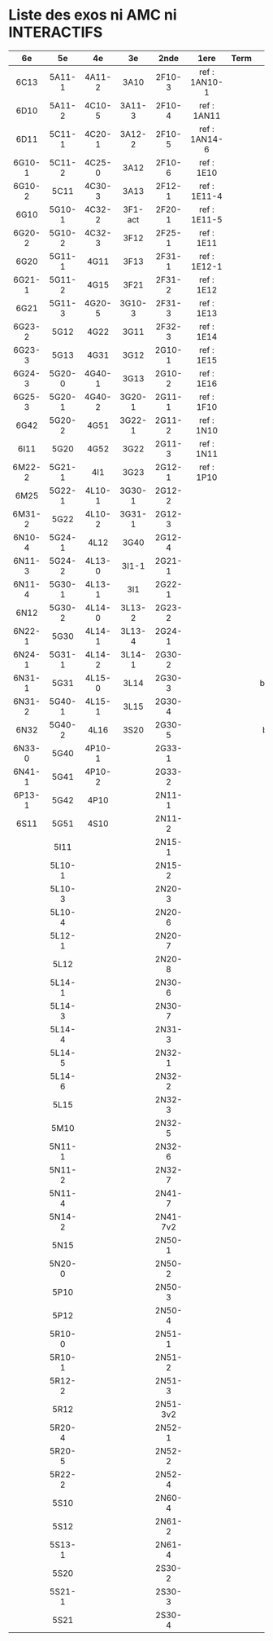 # Liste des exos ni AMC ni INTERACTIFS

|6e|5e|4e|3e|2nde|1ere|Term|Reste|
|:-:|:-:|:-:|:-:|:-:|:-:|:-:|:-:|
|6C13|5A11-1|4A11-2|3A10|2F10-3|ref : 1AN10-1||MG32_3F13|
|6D10|5A11-2|4C10-5|3A11-3|2F10-4|ref : 1AN11||beta2F31|
|6D11|5C11-1|4C20-1|3A12-2|2F10-5|ref : 1AN14-6||beta3F23|
|6G10-1|5C11-2|4C25-0|3A12|2F10-6|ref : 1E10||beta3G15|
|6G10-2|5C11|4C30-3|3A13|2F12-1|ref : 1E11-4||beta3G41|
|6G10|5G10-1|4C32-2|3F1-act|2F20-1|ref : 1E11-5||beta3S20-1|
|6G20-2|5G10-2|4C32-3|3F12|2F25-1|ref : 1E11||beta3s21|
|6G20|5G11-1|4G11|3F13|2F31-1|ref : 1E12-1||beta4C31|
|6G21-1|5G11-2|4G15|3F21|2F31-2|ref : 1E12||beta4G20-3|
|6G21|5G11-3|4G20-5|3G10-3|2F31-3|ref : 1E13||beta4G20-4|
|6G23-2|5G12|4G22|3G11|2F32-3|ref : 1E14||beta5G30-2|
|6G23-3|5G13|4G31|3G12|2G10-1|ref : 1E15||beta6C33-1|
|6G24-3|5G20-0|4G40-1|3G13|2G10-2|ref : 1E16||beta6test2|
|6G25-3|5G20-1|4G40-2|3G20-1|2G11-1|ref : 1F10||beta6test2021|
|6G42|5G20-2|4G51|3G22-1|2G11-2|ref : 1N10||betaAleaFigure|
|6I11|5G20|4G52|3G22|2G11-3|ref : 1N11||betaAsymptotesObliques|
|6M22-2|5G21-1|4I1|3G23|2G12-1|ref : 1P10||betaEqCarreDansC|
|6M25|5G22-1|4L10-1|3G30-1|2G12-2|||betaEquations|
|6M31-2|5G22|4L10-2|3G31-1|2G12-3|||betaEquationsLog|
|6N10-4|5G24-1|4L12|3G40|2G12-4|||betaEqValAbs|
|6N11-3|5G24-2|4L13-0|3I1-1|2G21-1|||betaExo3d|
|6N11-4|5G30-1|4L13-1|3I1|2G22-1|||betaExoLimite|
|6N12|5G30-2|4L14-0|3L13-2|2G23-2|||betaExoSimpleMatthieu|
|6N22-1|5G30|4L14-1|3L13-4|2G24-1|||betaModele10_simple_question-reponse|
|6N24-1|5G31-1|4L14-2|3L14-1|2G30-2|||betaModele11_parametrable|
|6N31-1|5G31|4L15-0|3L14|2G30-3|||betaModele20_plusieurs_types_de_questions|
|6N31-2|5G40-1|4L15-1|3L15|2G30-4|||betaModele21_parametrables|
|6N32|5G40-2|4L16|3S20|2G30-5|||betaModele30_constructions_géométriques|
|6N33-0|5G40|4P10-1||2G33-1|||betaModele31_parametrables|
|6N41-1|5G41|4P10-2||2G33-2|||betaModele40_tableau_proportionnalite|
|6P13-1|5G42|4P10||2N11-1|||betaModele41_tableau_signes_variations|
|6S11|5G51|4S10||2N11-2|||betaModele50_Mathsteps|
||5I11|||2N15-1|||betaProbaAouB|
||5L10-1|||2N15-2|||betaProbabilites|
||5L10-3|||2N20-3|||betaProbabilitesJC|
||5L10-4|||2N20-6|||betaPuissances|
||5L12-1|||2N20-7|||betarotation3d|
||5L12|||2N20-8|||betaSpline|
||5L14-1|||2N30-6|||betaSys2x2CombLin|
||5L14-3|||2N30-7|||betaTracerParabole|
||5L14-4|||2N31-3|||moule_a_exo_mathalea|
||5L14-5|||2N32-1|||moule_a_exo_mathalea2d|
||5L14-6|||2N32-2|||c3C10-2|
||5L15|||2N32-3|||c3I11|
||5M10|||2N32-5|||c3N10|
||5N11-1|||2N32-6|||c3N23|
||5N11-2|||2N32-7|||can6I01|
||5N11-4|||2N41-7|||CM020|
||5N14-2|||2N41-7v2|||CM021|
||5N15|||2N50-1|||ExC100|
||5N20-0|||2N50-2|||HPC100|
||5P10|||2N50-3|||PEA11-1|
||5P12|||2N50-4|||PEA11|
||5R10-0|||2N51-1|||PEA12|
||5R10-1|||2N51-2|||PEA13|
||5R12-2|||2N51-3|||PEG20|
||5R12|||2N51-3v2|||PEG21|
||5R20-4|||2N52-1|||PEG22|
||5R20-5|||2N52-2|||PEG23|
||5R22-2|||2N52-4|||PEG24|
||5S10|||2N60-4|||P003|
||5S12|||2N61-2|||P004|
||5S13-1|||2N61-4|||P005|
||5S20|||2S30-2|||P006|
||5S21-1|||2S30-3|||P007|
||5S21|||2S30-4|||P008|
